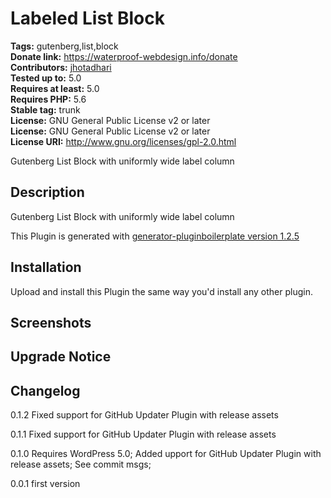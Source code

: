# Labeled List Block #
**Tags:** gutenberg,list,block  
**Donate link:** https://waterproof-webdesign.info/donate  
**Contributors:** [jhotadhari](https://profiles.wordpress.org/jhotadhari)  
**Tested up to:** 5.0  
**Requires at least:** 5.0  
**Requires PHP:** 5.6  
**Stable tag:** trunk  
**License:** GNU General Public License v2 or later  
**License:** GNU General Public License v2 or later  
**License URI:** http://www.gnu.org/licenses/gpl-2.0.html  

Gutenberg List Block with uniformly wide label column


## Description ##

Gutenberg List Block with uniformly wide label column

This Plugin is generated with [generator-pluginboilerplate version 1.2.5](https://github.com/jhotadhari/generator-pluginboilerplate)

## Installation ##
Upload and install this Plugin the same way you'd install any other plugin.

## Screenshots ##

## Upgrade Notice ##

## Changelog ##


0.1.2
Fixed support for GitHub Updater Plugin with release assets

0.1.1
Fixed support for GitHub Updater Plugin with release assets

0.1.0
Requires WordPress 5.0; Added upport for GitHub Updater Plugin with release assets; See commit msgs;

0.0.1
first version

